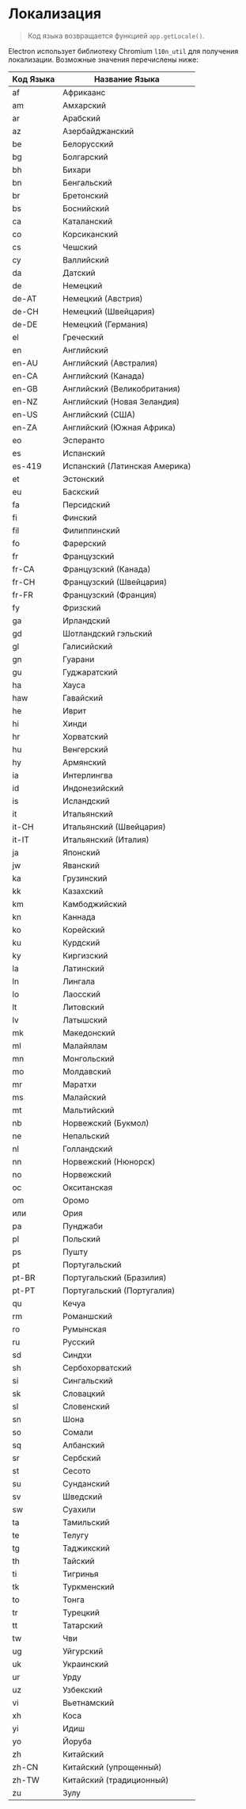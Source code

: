 # Локализация

> Код языка возвращается функцией `app.getLocale()`.

Electron использует библиотеку Chromium `l10n_util` для получения локализации. Возможные значения перечислены ниже:

| Код Языка | Название Языка                |
| --------- | ----------------------------- |
| af        | Африкаанс                     |
| am        | Амхарский                     |
| ar        | Арабский                      |
| az        | Азербайджанский               |
| be        | Белорусский                   |
| bg        | Болгарский                    |
| bh        | Бихари                        |
| bn        | Бенгальский                   |
| br        | Бретонский                    |
| bs        | Боснийский                    |
| ca        | Каталанский                   |
| co        | Корсиканский                  |
| cs        | Чешский                       |
| cy        | Валлийский                    |
| da        | Датский                       |
| de        | Немецкий                      |
| de-AT     | Немецкий (Австрия)            |
| de-CH     | Немецкий (Швейцария)          |
| de-DE     | Немецкий (Германия)           |
| el        | Греческий                     |
| en        | Английский                    |
| en-AU     | Английский (Австралия)        |
| en-CA     | Английский (Канада)           |
| en-GB     | Английский (Великобритания)   |
| en-NZ     | Английский (Новая Зеландия)   |
| en-US     | Английский (США)              |
| en-ZA     | Английский (Южная Африка)     |
| eo        | Эсперанто                     |
| es        | Испанский                     |
| es-419    | Испанский (Латинская Америка) |
| et        | Эстонский                     |
| eu        | Баскский                      |
| fa        | Персидский                    |
| fi        | Финский                       |
| fil       | Филиппинский                  |
| fo        | Фарерский                     |
| fr        | Французский                   |
| fr-CA     | Французский (Канада)          |
| fr-CH     | Французский (Швейцария)       |
| fr-FR     | Французский (Франция)         |
| fy        | Фризский                      |
| ga        | Ирландский                    |
| gd        | Шотландский гэльский          |
| gl        | Галисийский                   |
| gn        | Гуарани                       |
| gu        | Гуджаратский                  |
| ha        | Хауса                         |
| haw       | Гавайский                     |
| he        | Иврит                         |
| hi        | Хинди                         |
| hr        | Хорватский                    |
| hu        | Венгерский                    |
| hy        | Армянский                     |
| ia        | Интерлингва                   |
| id        | Индонезийский                 |
| is        | Исландский                    |
| it        | Итальянский                   |
| it-CH     | Итальянский (Швейцария)       |
| it-IT     | Итальянский (Италия)          |
| ja        | Японский                      |
| jw        | Яванский                      |
| ka        | Грузинский                    |
| kk        | Казахский                     |
| km        | Камбоджийский                 |
| kn        | Каннада                       |
| ko        | Корейский                     |
| ku        | Курдский                      |
| ky        | Киргизский                    |
| la        | Латинский                     |
| ln        | Лингала                       |
| lo        | Лаосский                      |
| lt        | Литовский                     |
| lv        | Латышский                     |
| mk        | Македонский                   |
| ml        | Малайялам                     |
| mn        | Монгольский                   |
| mo        | Молдавский                    |
| mr        | Маратхи                       |
| ms        | Малайский                     |
| mt        | Мальтийский                   |
| nb        | Норвежский (Букмол)           |
| ne        | Непальский                    |
| nl        | Голландский                   |
| nn        | Норвежский (Нюнорск)          |
| no        | Норвежский                    |
| oc        | Окситанская                   |
| om        | Оромо                         |
| или       | Ория                          |
| pa        | Пунджаби                      |
| pl        | Польский                      |
| ps        | Пушту                         |
| pt        | Португальский                 |
| pt-BR     | Португальский (Бразилия)      |
| pt-PT     | Португальский (Португалия)    |
| qu        | Кечуа                         |
| rm        | Романшский                    |
| ro        | Румынская                     |
| ru        | Русский                       |
| sd        | Синдхи                        |
| sh        | Сербохорватский               |
| si        | Сингальский                   |
| sk        | Словацкий                     |
| sl        | Словенский                    |
| sn        | Шона                          |
| so        | Сомали                        |
| sq        | Албанский                     |
| sr        | Сербский                      |
| st        | Сесото                        |
| su        | Сунданский                    |
| sv        | Шведский                      |
| sw        | Суахили                       |
| ta        | Тамильский                    |
| te        | Телугу                        |
| tg        | Таджикский                    |
| th        | Тайский                       |
| ti        | Тигринья                      |
| tk        | Туркменский                   |
| to        | Тонга                         |
| tr        | Турецкий                      |
| tt        | Татарский                     |
| tw        | Чви                           |
| ug        | Уйгурский                     |
| uk        | Украинский                    |
| ur        | Урду                          |
| uz        | Узбекский                     |
| vi        | Вьетнамский                   |
| xh        | Коса                          |
| yi        | Идиш                          |
| yo        | Йоруба                        |
| zh        | Китайский                     |
| zh-CN     | Китайский (упрощенный)        |
| zh-TW     | Китайский (традиционный)      |
| zu        | Зулу                          |
